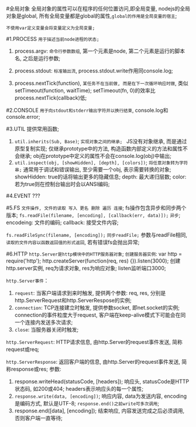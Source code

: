 #全局对象
全局对象的属性可以在程序的任何位置访问,即全局变量, nodejs的全局对象是global, 所有全局变量都是global的属性,`global的作用是全局变量的宿主`;

`不使用var定义变量会将变量定义为全局变量; `

#1.PROCESS
`用于描述当前node进程的状态; `
1. process.argv: `命令行参数数组`, 第一个元素是node, 第二个元素是运行的脚本名, 之后是运行参数; 

2. process.stdout: `标准输出流`, process.stdout.write作用同console.log;

3. process.nextTick(function), `某任务不在当前做, 而是在下一次循环响应时做`, 类似setTimeout(function, waitTime);
   setTimeout(fn, 0)的效率比process.nextTick(callback)低;

#2.CONSOLE
`用于向stdout和stderr输出字符并以换行结束`, console.log和console.error;

#3.UTIL
提供常用函数;
1. `util.inherits(Sub, Base)`; `实现对象之间的继承; `
JS没有对象继承, 而是通过原型复制实现; 仅继承prototype中的方法, 构造函数内部定义的方法和属性不会继承;
obj在prototype中定义的属性不会在console.log(obj)中输出;
2. `util.inspect(obj, [showHidden], [depth], [colors])`; `将任意对象转为字符串;`
通常用于调试和错误输出, 至少需要一个obj, 表示需要转换的对象;
showHidden: true的话将输出更多的隐藏信息; 
depth: 最大递归层数; 
color: 若为true则在控制台输出时会以ANSI编码;

#4.EVENT ???

#5.FS
`文件操作, 文件的读取 写入 更名 删除 遍历 连接`; 
fs操作包含异步和同步两个版本;
`fs.readFile(filename, [encoding], [callback(err, data)]);` `异步`;
encodeing: 文件的编码; 
callback: 接受文件内容; 

`fs.readFileSync(filename, [encoding]);` `同步readFile;` 
参数与readFile相同, `读取的文件内容以函数返回值的形式返回`, 若有错误fs会抛出异常;

#6.HTTP
`http.Server是http模块中的HTTP服务器对象`;
`创建服务器实例`:
var http = require('http');
http.createServer(function(req, res) {}).listen(3000); 创建http.server实例, req为请求对象, res为响应对象;
listen监听端口3000;

`http.Server事件`：
1. `request`: 当客户端请求到来时触发, 提供两个参数: req, res, 分别是http.ServerRequest和http.ServerRespose的实例;
2. `connection`: TCP连接建立时触发, 提供参数socket, 即net.socket的实例; connection的事件粒度大于request, 客户端在keep-alive模式下可能会在同一个连接内发送多次请求;
3. `close`: 当服务器关闭时触发; 

`http.ServerRequest`: HTTP请求信息, 由http.Server的request事件发送, 简称request或req;

`http.ServerResponse`: 返回客户端的信息, 由http.Server的request事件发送, 简称response或res; 
参数:
1. response.writeHead(statusCode, [headers]); 响应头, statusCode是HTTP状态码, 如200或404; headers表示响应头的每一个属性;
2. `response.write(data, [encoding])`; 响应内容, data为发送内容, encoding是编码方式,  默认是UTF-8;
   `response.end()之前write可多次调用`;
3. response.end([data], [encoding]); 结束响应, 内容发送完成之后必须调用, 否则客户端一直等待;







